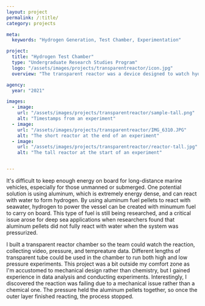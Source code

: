 ```yaml
---
layout: project
permalink: /:title/
category: projects

meta:
  keywords: "Hydrogen Generation, Test Chamber, Experimentation"

project:
  title: "Hydrogen Test Chamber"
  type: "Undergraduate Research Studies Program"
  logo: "/assets/images/projects/transparentreactor/icon.jpg"
  overview: "The transparent reactor was a device designed to watch hydrogen generating aluminum-water reactions to better understand the reaction when pressurized."

agency:
  year: "2021"

images:
  - image:
    url: "/assets/images/projects/transparentreactor/sample-tall.png"
    alt: "Timestamps from an experiment"
  - image:
    url: "/assets/images/projects/transparentreactor/IMG_6310.JPG"
    alt: "The short reactor at the end of an experiment"
  - image:
    url: "/assets/images/projects/transparentreactor/reactor-tall.jpg"
    alt: "The tall reactor at the start of an experiment"


---
```

<p> It's difficult to keep enough energy on board for long-distance marine vehicles, especially for those unmanned or submerged. One potential solution is using aluminum, which is extremely energy dense, and can react with water to form hydrogen. By using aluminum fuel pellets to react with seawater, hydrogen to power the vessel can be created with minumum fuel to carry on board. This type of fuel is still being researched, and a critical issue arose for deep sea applications when researchers found that aluminum pellets did not fully react with water when the system was pressurized. </p>

<p> I built a transparent reactor chamber so the team could watch the reaction, collecting video, pressure, and tempreature data. Different lengths of transparent tube could be used in the chamber to run both high and low pressure experiments. This project was a bit outside my comfort zone as I'm accustomed to mechanical design rather than chemistry, but I gained experience in data analysis and conducting experiments. Interestingly, I discovered the reaction was failing due to a mechanical issue rather than a chemical one. The pressure held the aluminum pellets together, so once the outer layer finished reacting, the process stopped. </p>
